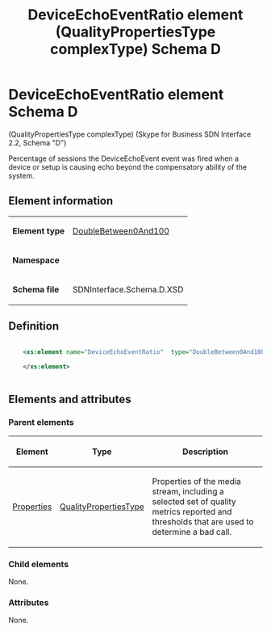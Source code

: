 ﻿---
title: DeviceEchoEventRatio element (QualityPropertiesType complexType) Schema D
description: Describes the Schema D iteration of the DeviceEchoEventRatio element and provides the element's definition, parent elements, and element information.
TOCTitle: DeviceEchoEventRatio element
ms:assetid: 53675198-ae22-c8b7-df1f-c9cee2da0e0e
ms:mtpsurl: https://msdn.microsoft.com/library/Mt149470(v=office.16)
ms:contentKeyID: 65855418
ms.date: 08/24/2015
mtps_version: v=office.16
dev_langs:
- xml
---

# DeviceEchoEventRatio element Schema D

(QualityPropertiesType complexType) (Skype for Business SDN Interface 2.2, Schema "D")

Percentage of sessions the DeviceEchoEvent event was fired when a device or setup is causing echo beyond the compensatory ability of the system.

## Element information

<table>
<colgroup>
<col />
<col />
</colgroup>
<tbody>
<tr class="odd">
<td><p><strong>Element type</strong></p></td>
<td><p><a href="doublebetween0and100-simpletype-skype-for-business-sdn-interface-2-2-schema-d.md">DoubleBetween0And100</a></p></td>
</tr>
<tr class="even">
<td><p><strong>Namespace</strong></p></td>
<td><p></p></td>
</tr>
<tr class="odd">
<td><p><strong>Schema file</strong></p></td>
<td><p>SDNInterface.Schema.D.XSD</p></td>
</tr>
</tbody>
</table>


## Definition

```xml

    <xs:element name="DeviceEchoEventRatio"  type="DoubleBetween0And100">
    
    </xs:element>
  
```

## Elements and attributes

### Parent elements

<table>
<colgroup>
<col />
<col />
<col />
</colgroup>
<thead>
<tr class="header">
<th><p>Element</p></th>
<th><p>Type</p></th>
<th><p>Description</p></th>
</tr>
</thead>
<tbody>
<tr class="odd">
<td><p><a href="properties-element-qualitytype-complextype-skype-for-business-sdn-interface-2-2-schema-d.md">Properties</a></p></td>
<td><p><a href="qualitypropertiestype-complextype-skype-for-business-sdn-interface-2-2-schema-d.md">QualityPropertiesType</a></p></td>
<td><p>Properties of the media stream, including a selected set of quality metrics reported and thresholds that are used to determine a bad call.</p></td>
</tr>
</tbody>
</table>


### Child elements

None.

### Attributes

None.

